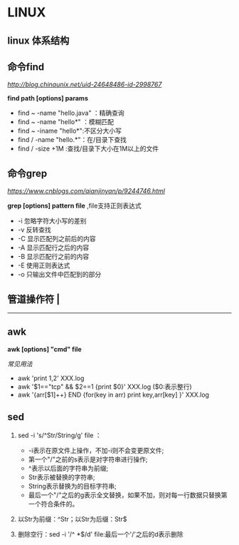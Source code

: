 # LINUX
## linux 体系结构

## 命令find
*http://blog.chinaunix.net/uid-24648486-id-2998767*

**find path [options] params**

- find ~ -name "hello.java" ：精确查询
- find ~ -name "hello*" ：模糊匹配
- find ~ -iname "hello*":不区分大小写
- find / -name "hello.*"：在/目录下查找
- find / -size +1M :查找/目录下大小在1M以上的文件

## 命令grep 
*https://www.cnblogs.com/qianjinyan/p/9244746.html*

**grep [options] pattern file** ,file支持正则表达式
- -i 忽略字符大小写的差别
- -v 反转查找
- -C 显示匹配列之前后的内容
- -A 显示匹配行之后的内容
- -B 显示匹配行之前的内容
- -E 使用正则表达式
- -o 只输出文件中匹配到的部分
## 管道操作符 |
** **
## awk
**awk [options] "cmd" file**

*常见用法*
- awk 'print $1,$2' XXX.log
- awk '$1=="tcp" && $2==1 {print $0}' XXX.log ($0:表示整行)
- awk '{arr[$1]++} END {for(key in arr) print key,arr[key] }' XXX.log
## sed

1. sed -i 's/^Str/String/g' file ：
    - -i表示在原文件上操作，不加-i则不会变更原文件;
    - 第一个"/"之前的s表示是对字符串进行操作;
    - ^表示以后面的字符串为前缀;
    - Str表示被替换的字符串;
    - String表示替换为的目标字符串;
    - 最后一个"/"之后的g表示全文替换，如果不加，则对每一行数据只替换第一个符合条件的。

2. 以Str为前缀：^Str；以Str为后缀：Str$
3. 删除空行：sed -i '/^ *$/d' file:最后一个'/'之后的d表示删除







    
















